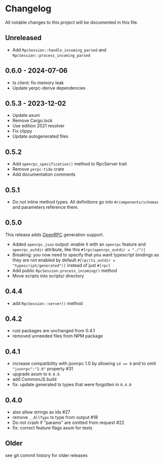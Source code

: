 # Changelog

All notable changes to this project will be documented in this file.

## Unreleased

- Add `RpcSession::handle_incoming_parsed`
  and `RpcSession::process_incoming_parsed`

## 0.6.0 - 2024-07-06

- ts client: fix memory leak
- Update yerpc-derive dependencies

## 0.5.3 - 2023-12-02

- Update axum
- Remove Cargo.lock
- Use edition 2021 resolver
- Fix clippy
- Update autogenerated files

## 0.5.2

- Add `openrpc_specification()` method to RpcServer trait
- Remove `yerpc-tide` crate
- Add documentation comments

## 0.5.1

- Do not inline method types. All definitions go into `#/components/schemas` and parameters reference them.

## 0.5.0

This release adds [OpenRPC](https://open-rpc.org/) generation support.

- Added `openrpc.json` output: enable it with an `openrpc` feature and `openrpc_outdir` attribute, like this `#[rpc(openrpc_outdir = "./")]`
- Breaking: you now need to specify that you want typescript bindings as they are not enabled by default `#[rpc(ts_outdir = "typescript/generated")]` instead of just `#[rpc]`
- Add public `RpcSession.process_incoming()` method
- Move scripts into scripts/ directory

## 0.4.4

- add `RpcSession::server()` method

## 0.4.2

- rust packages are unchanged from 0.4.1
- removed unneeded files from NPM package

## 0.4.1

- increase compatibility with jsonrpc 1.0 by allowing `id == 0` and to omit `"jsonrpc":"2.0"` property #31
- upgrade axum to `0.6.6`
- add CommonJS build
- fix: update generated ts types that were forgotten in `0.4.0`

## 0.4.0

- also allow strings as ids #27
- remove `__AllTyps` ts type from output #18
- Do not crash if "params" are omitted from request #22
- fix: correct feature flags axum for tests

## Older

see git commit history for older releases 
